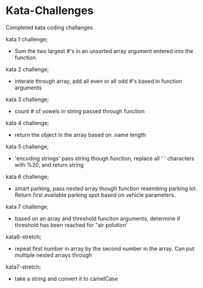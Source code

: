 # Kata-Challenges

Completed kata coding challanges 

kata 1 challenge; 
- Sum the two largest #'s in an unsorted array argument entered into the function.
    
kata 2 challenge;
- interate through array, add all even or all odd #'s based in function arguments

kata 3 challenge;
- count # of vowels in string passed through function 

kata 4 challenge;
- return the object in the array based on .name length

kata 5 challenge;
- 'encoding strings' pass string though function, replace all ' ' characters with %20, and return string

kata 6 challenge;
- smart parking, pass nested array though function resembing parking lot. Return first available parking spot based on vehicle parameters.

kata 7 challenge;
- based on an array and threshold funciton arguments, determine if threshold has been reached for "air polution'

kata6-stretch; 
- repeat first number in array by the second number in the array. Can put multiple nested arrays through

kata7-stretch;
- take a string and convert it to camelCase